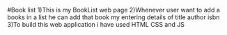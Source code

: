 #Book list
1)This is my BookList web page
2)Whenever user want to add a books in a list he can add that book my entering details of title author isbn
3)To build this web application i have used HTML CSS and JS
